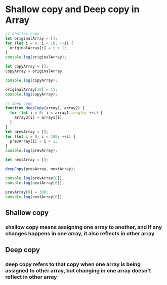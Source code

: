 # Shallow copy and Deep copy in Array

```js
// shallow copy
let originalArray = [];
for (let i = 0; i < 10; ++i) {
  originalArray[i] = i + 1;
}
console.log(originalArray);

let copyArray = [];
copyArray = originalArray;

console.log(copyArray);

originalArray[10] = 11;
console.log(copyArray);

// deep copy
function deepCopy(array1, array2) {
  for (let i = 0; i < array1.length; ++i) {
    array2[i] = array1[i];
  }
}
let prevArray = [];
for (let i = 0; i < 100; ++i) {
  prevArray[i] = i + 1;
}
console.log(prevArray);

let nextArray = [];

deepCopy(prevArray, nextArray);

console.log(prevArray[0]);
console.log(nextArray[0]);

prevArray[0] = 300;
console.log(nextArray[0]);
```

## Shallow copy

### shallow copy means assigning one array to another, and if any changes happens in one array, it also reflects in other array

## Deep copy

### deep copy refers to that copy when one array is being assigned to other array, but changing in one array doesn't reflect in other array
